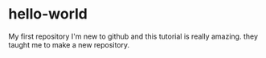 # hello-world
My first repository 
I'm new to github and this tutorial is really amazing.
they taught me to make a new repository. 
